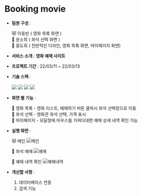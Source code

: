 # Booking movie 

* **팀원 구성** :

  😻 이동빈 ( 영화 목록 화면 )<br>
  🐰 윤소희 ( 좌석 선택 화면 )<br>
  🐶 홍도희 ( 전반적인 디자인, 영화 목록 화면, 마이페이지 화면)<br>
  
* **서비스 소개** : **영화 예매 사이트**

* **프로젝트 기간** : 22/03/11 ~ 22/03/13

* **기술 스택** : <br><br>
  <img src="https://img.shields.io/badge/react-61DAFB?style=for-the-badge&logo=react&logoColor=black">
  <img src="https://img.shields.io/badge/javascript-F7DF1E?style=for-the-badge&logo=javascript&logoColor=black"> 
  <img src="https://img.shields.io/badge/html5-E34F26?style=for-the-badge&logo=html5&logoColor=white">
  <img src="https://img.shields.io/badge/CSS-1572B6?style=for-the-badge&logo=CSS3&logoColor=white"/>   
 
* **화면 별 기능** :

  📢 영화 목록 - 영화 리스트, 예매하기 버튼 클릭시 좌석 선택창으로 이동<br>
  🔎 좌석 선택 - 영화관 좌석 선택, 가격 표시<br>
  👀 마이페이지 - 모달창에 마우스를 가져다대면 예매 상세 내역 확인 가능
 
  
* **실행 화면** :

  😻 메인
  ![메인](https://user-images.githubusercontent.com/78744630/158073023-776b7dbd-d013-4aa3-868c-cbea24ae3d92.png)

  🐰 좌석 예매
  ![예매](https://user-images.githubusercontent.com/78744630/158073044-48087237-0ab9-42f2-9ee6-20cfaaee033a.png)

  🐶 예매 내역 확인
  ![예매내역](https://user-images.githubusercontent.com/78744630/158073111-0ce2ef41-5091-4a5f-8822-224be1db97e5.png)

 

* **개선할 사항** :

  1. 데이터베이스 연동
  2. 검색 기능 


